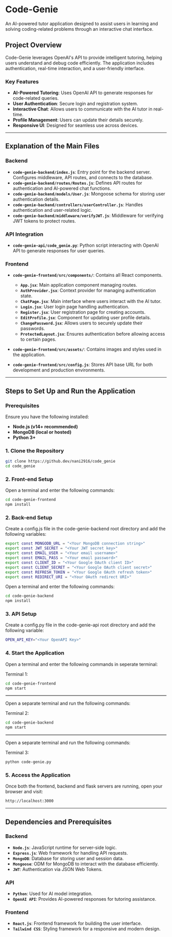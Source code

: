 
# **Code-Genie**  
An AI-powered tutor application designed to assist users in learning and solving coding-related problems through an interactive chat interface.

## **Project Overview**  
Code-Genie leverages OpenAI's API to provide intelligent tutoring, helping users understand and debug code efficiently. The application includes authentication, real-time interaction, and a user-friendly interface.

### **Key Features**  
- **AI-Powered Tutoring**: Uses OpenAI API to generate responses for code-related queries.  
- **User Authentication**: Secure login and registration system.  
- **Interactive Chat**: Allows users to communicate with the AI tutor in real-time.  
- **Profile Management**: Users can update their details securely.  
- **Responsive UI**: Designed for seamless use across devices.  

---

## **Explanation of the Main Files**  

### **Backend**  
- **`code-genie-backend/index.js`**: Entry point for the backend server. Configures middleware, API routes, and connects to the database.  
- **`code-genie-backend/routes/Routes.js`**: Defines API routes for authentication and AI-powered chat functions.  
- **`code-genie-backend/models/User.js`**: Mongoose schema for storing user authentication details.  
- **`code-genie-backend/controllers/userController.js`**: Handles authentication and user-related logic.  
- **`code-genie-backend/middleware/verifyJWT.js`**: Middleware for verifying JWT tokens to protect routes.  

### **API Integration**  
- **`code-genie-api/code_genie.py`**: Python script interacting with OpenAI API to generate responses for user queries.  

### **Frontend**  
- **`code-genie-frontend/src/components/`**: Contains all React components.  
  - **`App.jsx`**: Main application component managing routes.  
  - **`AuthProvider.jsx`**: Context provider for managing authentication state.  
  - **`ChatPage.jsx`**: Main interface where users interact with the AI tutor.  
  - **`Login.jsx`**: User login page handling authentication.  
  - **`Register.jsx`**: User registration page for creating accounts.  
  - **`EditProfile.jsx`**: Component for updating user profile details.  
  - **`ChangePassword.jsx`**: Allows users to securely update their passwords.  
  - **`ProtectedLayout.jsx`**: Ensures authentication before allowing access to certain pages.  

- **`code-genie-frontend/src/assets/`**: Contains images and styles used in the application.  
- **`code-genie-frontend/src/config.js`**: Stores API base URL for both development and production environments.  

---

## **Steps to Set Up and Run the Application**  

### **Prerequisites**  
Ensure you have the following installed:  
- **Node.js (v14+ recommended)**  
- **MongoDB (local or hosted)**  
- **Python 3+**  

### **1. Clone the Repository**  
```sh
git clone https://github.dev/nani2916/code_genie
cd code_genie
```

### **2. Front-end Setup**  
Open a terminal and enter the following commands:


```sh
cd code-genie-frontend
npm install
```

### **2. Back-end Setup**  
Create a config.js file in the code-genie-backend root directory and add the following variables:

```sh
export const MONGODB_URL = "<Your MongoDB connection string>"
export const JWT_SECRET = "<Your JWT secret key>"
export const EMAIL_USER = "<Your email username>"
export const EMAIL_PASS = "<Your email password>"
export const CLIENT_ID = "<Your Google OAuth client ID>"
export const CLIENT_SECRET = "<Your Google OAuth client secret>"
export const REFRESH_TOKEN = "<Your Google OAuth refresh token>"
export const REDIRECT_URI = "<Your OAuth redirect URI>"

```

Open a terminal and enter the following commands:

```sh
cd code-genie-backend
npm install
```


### **3. API Setup**  
Create a config.py file in the code-genie-api root directory and add the following variable:

```sh
OPEN_API_KEY="<Your OpenAPI Key>"
```

### 4. Start the Application

Open a terminal and enter the following commands in seperate terminal:

Terminal 1:

```sh
cd code-genie-frontend
npm start
```

<hr style="border: 0.1px solid #ccc;">

Open a separate terminal and run the following commands:

Terminal 2:

```sh
cd code-genie-backend
npm start
```

<hr style="border: 0.1px solid #ccc;">

Open a separate terminal and run the following commands:

Terminal 3:

```sh
python code-genie.py
```

### 5. Access the Application
Once both the frontend, backend and flask servers are running, open your browser and visit:

```sh
http://localhost:3000
```
---

## **Dependencies and Prerequisites**

### **Backend**
- **`Node.js`**: JavaScript runtime for server-side logic.
- **`Express.js`**: Web framework for handling API requests.
- **`MongoDB`**: Database for storing user and session data.
- **`Mongoose`**: ODM for MongoDB to interact with the database efficiently.
- **`JWT`**: Authentication via JSON Web Tokens.

### **API**
- **`Python`**: Used for AI model integration.
- **`OpenAI API`**: Provides AI-powered responses for tutoring assistance.

### **Frontend**
- **`React.js`**: Frontend framework for building the user interface.
- **`Tailwind CSS`**: Styling framework for a responsive and modern design.



